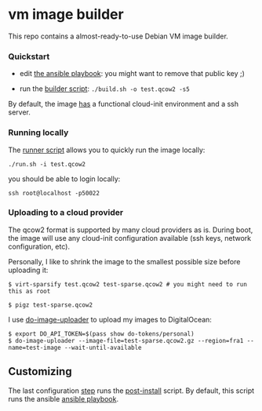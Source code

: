 # vm image builder

This repo contains a almost-ready-to-use Debian VM image builder.


### Quickstart

* edit [the ansible playbook](./artifacts/playbook.yml): you might want to remove that public key ;)

* run the [builder script](./build.sh): `./build.sh -o test.qcow2 -s5`

By default, the image [has](./artifacts/preseed.cfg#L63) a functional cloud-init environment and a ssh server.


### Running locally

The [runner script](./run.sh) allows you to quickly run the image locally:
```shell
./run.sh -i test.qcow2
```

you should be able to login locally:
```
ssh root@localhost -p50022
```


### Uploading to a cloud provider
The qcow2 format is supported by many cloud providers as is. During boot, the image will use any cloud-init configuration available (ssh keys, network configuration, etc).

Personally, I like to shrink the image to the smallest possible size before uploading it:

```shell
$ virt-sparsify test.qcow2 test-sparse.qcow2 # you might need to run this as root

$ pigz test-sparse.qcow2

```

I use [do-image-uploader](https://github.com/htr/do-image-uploader) to upload my images to DigitalOcean:

```shell
$ export DO_API_TOKEN=$(pass show do-tokens/personal)
$ do-image-uploader --image-file=test-sparse.qcow2.gz --region=fra1 --name=test-image --wait-until-available

```


## Customizing

The last configuration [step](./artifacts/preseed.cfg#L70) runs the [post-install](./artifacts/post-install.sh) script. By default, this script runs the ansible [ansible playbook](./artifacts/playbook.yml).


